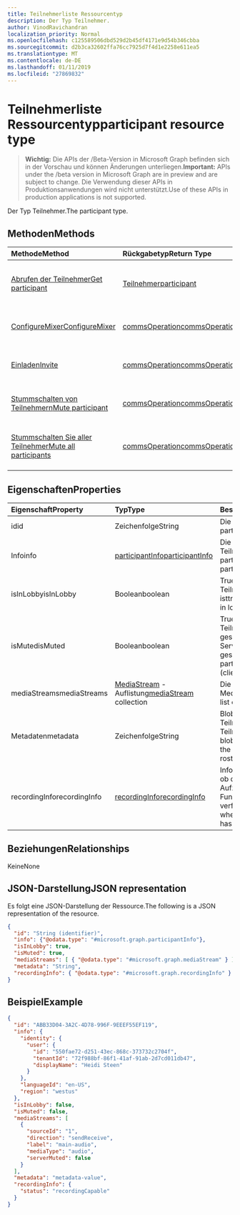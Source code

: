 ```yaml
---
title: Teilnehmerliste Ressourcentyp
description: Der Typ Teilnehmer.
author: VinodRavichandran
localization_priority: Normal
ms.openlocfilehash: c125589506dbd529d2b45df4171e9d54b346cbba
ms.sourcegitcommit: d2b3ca32602ffa76cc7925d7f4d1e2258e611ea5
ms.translationtype: MT
ms.contentlocale: de-DE
ms.lasthandoff: 01/11/2019
ms.locfileid: "27869832"
---
```

# <a name="participant-resource-type"></a><span data-ttu-id="77b02-103">Teilnehmerliste Ressourcentyp</span><span class="sxs-lookup"><span data-stu-id="77b02-103">participant resource type</span></span>

> <span data-ttu-id="77b02-104">**Wichtig:** Die APIs der /Beta-Version in Microsoft Graph befinden sich in der Vorschau und können Änderungen unterliegen.</span><span class="sxs-lookup"><span data-stu-id="77b02-104">**Important:** APIs under the /beta version in Microsoft Graph are in preview and are subject to change.</span></span> <span data-ttu-id="77b02-105">Die Verwendung dieser APIs in Produktionsanwendungen wird nicht unterstützt.</span><span class="sxs-lookup"><span data-stu-id="77b02-105">Use of these APIs in production applications is not supported.</span></span>

<span data-ttu-id="77b02-106">Der Typ Teilnehmer.</span><span class="sxs-lookup"><span data-stu-id="77b02-106">The participant type.</span></span>

## <a name="methods"></a><span data-ttu-id="77b02-107">Methoden</span><span class="sxs-lookup"><span data-stu-id="77b02-107">Methods</span></span>

| <span data-ttu-id="77b02-108">Methode</span><span class="sxs-lookup"><span data-stu-id="77b02-108">Method</span></span>                                                          | <span data-ttu-id="77b02-109">Rückgabetyp</span><span class="sxs-lookup"><span data-stu-id="77b02-109">Return Type</span></span>                              | <span data-ttu-id="77b02-110">Beschreibung</span><span class="sxs-lookup"><span data-stu-id="77b02-110">Description</span></span>                                       |
|:----------------------------------------------------------------|:-----------------------------------------|:--------------------------------------------------|
| [<span data-ttu-id="77b02-111">Abrufen der Teilnehmer</span><span class="sxs-lookup"><span data-stu-id="77b02-111">Get participant</span></span>](../api/participant-get.md)                    | [<span data-ttu-id="77b02-112">Teilnehmer</span><span class="sxs-lookup"><span data-stu-id="77b02-112">participant</span></span>](participant.md)            | <span data-ttu-id="77b02-113">Lesen Sie die Eigenschaften des **Teilnehmers** -Objekts.</span><span class="sxs-lookup"><span data-stu-id="77b02-113">Read properties of the **participant** object.</span></span>    |
| [<span data-ttu-id="77b02-114">ConfigureMixer</span><span class="sxs-lookup"><span data-stu-id="77b02-114">ConfigureMixer</span></span>](../api/participant-configuremixer.md)          | [<span data-ttu-id="77b02-115">commsOperation</span><span class="sxs-lookup"><span data-stu-id="77b02-115">commsOperation</span></span>](commsoperation.md)      | <span data-ttu-id="77b02-116">Konfigurieren Sie den Teilnehmerliste Audiomixer.</span><span class="sxs-lookup"><span data-stu-id="77b02-116">Configure the participant audio mixer.</span></span>            |
| [<span data-ttu-id="77b02-117">Einladen</span><span class="sxs-lookup"><span data-stu-id="77b02-117">Invite</span></span>](../api/participant-invite.md)                          | [<span data-ttu-id="77b02-118">commsOperation</span><span class="sxs-lookup"><span data-stu-id="77b02-118">commsOperation</span></span>](commsoperation.md)      | <span data-ttu-id="77b02-119">Einladen eines Teilnehmers zu den Anruf.</span><span class="sxs-lookup"><span data-stu-id="77b02-119">Invite a participant to the call.</span></span>                 |
| [<span data-ttu-id="77b02-120">Stummschalten von Teilnehmern</span><span class="sxs-lookup"><span data-stu-id="77b02-120">Mute participant</span></span>](../api/participant-mute.md)                  | [<span data-ttu-id="77b02-121">commsOperation</span><span class="sxs-lookup"><span data-stu-id="77b02-121">commsOperation</span></span>](commsoperation.md)      | <span data-ttu-id="77b02-122">Stummschalten eines Teilnehmers im Gespräch.</span><span class="sxs-lookup"><span data-stu-id="77b02-122">Mute a participant in a call.</span></span>                     |
| [<span data-ttu-id="77b02-123">Stummschalten Sie aller Teilnehmer</span><span class="sxs-lookup"><span data-stu-id="77b02-123">Mute all participants</span></span>](../api/participant-muteall.md)          | [<span data-ttu-id="77b02-124">commsOperation</span><span class="sxs-lookup"><span data-stu-id="77b02-124">commsOperation</span></span>](commsoperation.md)      | <span data-ttu-id="77b02-125">Stummschalten Sie aller Teilnehmer an der Besprechung.</span><span class="sxs-lookup"><span data-stu-id="77b02-125">Mute all the participants in the meeting.</span></span>         |

## <a name="properties"></a><span data-ttu-id="77b02-126">Eigenschaften</span><span class="sxs-lookup"><span data-stu-id="77b02-126">Properties</span></span>

| <span data-ttu-id="77b02-127">Eigenschaft</span><span class="sxs-lookup"><span data-stu-id="77b02-127">Property</span></span>             | <span data-ttu-id="77b02-128">Typ</span><span class="sxs-lookup"><span data-stu-id="77b02-128">Type</span></span>                                     | <span data-ttu-id="77b02-129">Beschreibung</span><span class="sxs-lookup"><span data-stu-id="77b02-129">Description</span></span>                                                  |
| :------------------- | :--------------------------------------- | :------------------------------------------------------------|
| <span data-ttu-id="77b02-130">id</span><span class="sxs-lookup"><span data-stu-id="77b02-130">id</span></span>                   | <span data-ttu-id="77b02-131">Zeichenfolge</span><span class="sxs-lookup"><span data-stu-id="77b02-131">String</span></span>                                   | <span data-ttu-id="77b02-132">Die Teilnehmer-Id.</span><span class="sxs-lookup"><span data-stu-id="77b02-132">The participant id.</span></span>                                          |
| <span data-ttu-id="77b02-133">Info</span><span class="sxs-lookup"><span data-stu-id="77b02-133">info</span></span>                 | [<span data-ttu-id="77b02-134">participantInfo</span><span class="sxs-lookup"><span data-stu-id="77b02-134">participantInfo</span></span>](participantinfo.md)    | <span data-ttu-id="77b02-135">Die Teilnehmer des Teilnehmers.</span><span class="sxs-lookup"><span data-stu-id="77b02-135">The participant of the participant.</span></span>                          |
| <span data-ttu-id="77b02-136">isInLobby</span><span class="sxs-lookup"><span data-stu-id="77b02-136">isInLobby</span></span>            | <span data-ttu-id="77b02-137">Boolean</span><span class="sxs-lookup"><span data-stu-id="77b02-137">boolean</span></span>                                  | <span data-ttu-id="77b02-138">True, wenn der Teilnehmer in der Lobby ist</span><span class="sxs-lookup"><span data-stu-id="77b02-138">true if the participant is in lobby</span></span>                          |
| <span data-ttu-id="77b02-139">isMuted</span><span class="sxs-lookup"><span data-stu-id="77b02-139">isMuted</span></span>              | <span data-ttu-id="77b02-140">Boolean</span><span class="sxs-lookup"><span data-stu-id="77b02-140">boolean</span></span>                                  | <span data-ttu-id="77b02-141">True, wenn der Teilnehmer stumm geschaltet ist (Client oder Server stumm geschaltet)</span><span class="sxs-lookup"><span data-stu-id="77b02-141">true if the participant is muted (client or server muted)</span></span>    |
| <span data-ttu-id="77b02-142">mediaStreams</span><span class="sxs-lookup"><span data-stu-id="77b02-142">mediaStreams</span></span>         | <span data-ttu-id="77b02-143">[MediaStream](mediastream.md) -Auflistung</span><span class="sxs-lookup"><span data-stu-id="77b02-143">[mediaStream](mediastream.md) collection</span></span> | <span data-ttu-id="77b02-144">Die Liste der Mediendatenströme.</span><span class="sxs-lookup"><span data-stu-id="77b02-144">The list of media streams.</span></span>                                   |
| <span data-ttu-id="77b02-145">Metadaten</span><span class="sxs-lookup"><span data-stu-id="77b02-145">metadata</span></span>             | <span data-ttu-id="77b02-146">Zeichenfolge</span><span class="sxs-lookup"><span data-stu-id="77b02-146">String</span></span>                                   | <span data-ttu-id="77b02-147">Blob-Daten von den Teilnehmer in der Teilnehmerliste einer</span><span class="sxs-lookup"><span data-stu-id="77b02-147">A blob of data provided by the participant in the roster</span></span>     |
| <span data-ttu-id="77b02-148">recordingInfo</span><span class="sxs-lookup"><span data-stu-id="77b02-148">recordingInfo</span></span>        | [<span data-ttu-id="77b02-149">recordingInfo</span><span class="sxs-lookup"><span data-stu-id="77b02-149">recordingInfo</span></span>](recordinginfo.md)        | <span data-ttu-id="77b02-150">Informationen zu gibt an, ob der Teilnehmer Aufzeichnung Funktionalität verfügt.</span><span class="sxs-lookup"><span data-stu-id="77b02-150">Information on whether the participant has recording capability.</span></span> |

## <a name="relationships"></a><span data-ttu-id="77b02-151">Beziehungen</span><span class="sxs-lookup"><span data-stu-id="77b02-151">Relationships</span></span>
<span data-ttu-id="77b02-152">Keine</span><span class="sxs-lookup"><span data-stu-id="77b02-152">None</span></span>

## <a name="json-representation"></a><span data-ttu-id="77b02-153">JSON-Darstellung</span><span class="sxs-lookup"><span data-stu-id="77b02-153">JSON representation</span></span>

<span data-ttu-id="77b02-154">Es folgt eine JSON-Darstellung der Ressource.</span><span class="sxs-lookup"><span data-stu-id="77b02-154">The following is a JSON representation of the resource.</span></span>

<!-- {
  "blockType": "resource",
  "optionalProperties": [

  ],
  "@odata.type": "microsoft.graph.participant"
}-->
```json
{
  "id": "String (identifier)",
  "info": {"@odata.type": "#microsoft.graph.participantInfo"},
  "isInLobby": true,
  "isMuted": true,
  "mediaStreams": [ { "@odata.type": "#microsoft.graph.mediaStream" } ],
  "metadata": "String",
  "recordingInfo": { "@odata.type": "#microsoft.graph.recordingInfo" }
}
```

## <a name="example"></a><span data-ttu-id="77b02-155">Beispiel</span><span class="sxs-lookup"><span data-stu-id="77b02-155">Example</span></span>

<!-- {
  "blockType": "example",
  "@odata.type": "microsoft.graph.participant"
}-->
```json
{
  "id": "ABB33D04-3A2C-4D78-996F-9EEEF55EF119",
  "info": {
    "identity": {
      "user": {
        "id": "550fae72-d251-43ec-868c-373732c2704f",
        "tenantId": "72f988bf-86f1-41af-91ab-2d7cd011db47",
        "displayName": "Heidi Steen"
      }
    },
    "languageId": "en-US",
    "region": "westus"
  },
  "isInLobby": false,
  "isMuted": false,
  "mediaStreams": [
    {
      "sourceId": "1",
      "direction": "sendReceive",
      "label": "main-audio",
      "mediaType": "audio",
      "serverMuted": false
    }
  ],
  "metadata": "metadata-value",
  "recordingInfo": {
    "status": "recordingCapable"
  }
}
```

<!-- uuid: 8fcb5dbc-d5aa-4681-8e31-b001d5168d79
2015-10-25 14:57:30 UTC -->
<!-- {
  "type": "#page.annotation",
  "description": "participant resource",
  "keywords": "",
  "section": "documentation",
  "tocPath": ""
}-->
